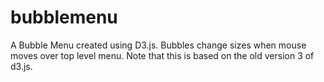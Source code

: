 # bubblemenu
A Bubble Menu created using D3.js. Bubbles change sizes when mouse moves over top level menu.
Note that this is based on the old version 3 of d3.js.


